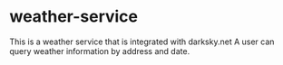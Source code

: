 # weather-service
This is a weather service that is integrated with darksky.net
A user can query weather information by address and date. 
